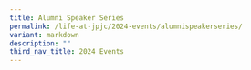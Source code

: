 ```yaml
---
title: Alumni Speaker Series
permalink: /life-at-jpjc/2024-events/alumnispeakerseries/
variant: markdown
description: ""
third_nav_title: 2024 Events
---
```

